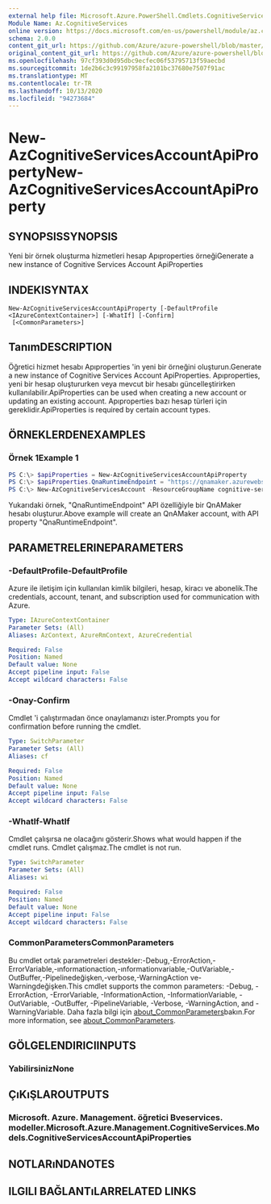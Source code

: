 ```yaml
---
external help file: Microsoft.Azure.PowerShell.Cmdlets.CognitiveServices.dll-Help.xml
Module Name: Az.CognitiveServices
online version: https://docs.microsoft.com/en-us/powershell/module/az.cognitiveservices/new-azcognitiveservicesaccountapiproperty
schema: 2.0.0
content_git_url: https://github.com/Azure/azure-powershell/blob/master/src/CognitiveServices/CognitiveServices/help/New-AzCognitiveServicesAccountApiProperty.md
original_content_git_url: https://github.com/Azure/azure-powershell/blob/master/src/CognitiveServices/CognitiveServices/help/New-AzCognitiveServicesAccountApiProperty.md
ms.openlocfilehash: 97cf393d0d95dbc9ecfec06f53795713f59aecbd
ms.sourcegitcommit: 1de2b6c3c99197958fa2101bc37680e7507f91ac
ms.translationtype: MT
ms.contentlocale: tr-TR
ms.lasthandoff: 10/13/2020
ms.locfileid: "94273684"
---
```

# <span data-ttu-id="99c47-101">New-AzCognitiveServicesAccountApiProperty</span><span class="sxs-lookup"><span data-stu-id="99c47-101">New-AzCognitiveServicesAccountApiProperty</span></span>

## <span data-ttu-id="99c47-102">SYNOPSIS</span><span class="sxs-lookup"><span data-stu-id="99c47-102">SYNOPSIS</span></span>
<span data-ttu-id="99c47-103">Yeni bir örnek oluşturma hizmetleri hesap Apıproperties örneği</span><span class="sxs-lookup"><span data-stu-id="99c47-103">Generate a new instance of Cognitive Services Account ApiProperties</span></span>

## <span data-ttu-id="99c47-104">INDEKI</span><span class="sxs-lookup"><span data-stu-id="99c47-104">SYNTAX</span></span>

```
New-AzCognitiveServicesAccountApiProperty [-DefaultProfile <IAzureContextContainer>] [-WhatIf] [-Confirm]
 [<CommonParameters>]
```

## <span data-ttu-id="99c47-105">Tanım</span><span class="sxs-lookup"><span data-stu-id="99c47-105">DESCRIPTION</span></span>
<span data-ttu-id="99c47-106">Öğretici hizmet hesabı Apıproperties 'in yeni bir örneğini oluşturun.</span><span class="sxs-lookup"><span data-stu-id="99c47-106">Generate a new instance of Cognitive Services Account ApiProperties.</span></span>
<span data-ttu-id="99c47-107">Apıproperties, yeni bir hesap oluştururken veya mevcut bir hesabı güncelleştirirken kullanılabilir.</span><span class="sxs-lookup"><span data-stu-id="99c47-107">ApiProperties can be used when creating a new account or updating an existing account.</span></span>
<span data-ttu-id="99c47-108">Apıproperties bazı hesap türleri için gereklidir.</span><span class="sxs-lookup"><span data-stu-id="99c47-108">ApiProperties is required by certain account types.</span></span>

## <span data-ttu-id="99c47-109">ÖRNEKLERDEN</span><span class="sxs-lookup"><span data-stu-id="99c47-109">EXAMPLES</span></span>

### <span data-ttu-id="99c47-110">Örnek 1</span><span class="sxs-lookup"><span data-stu-id="99c47-110">Example 1</span></span>
```powershell
PS C:\> $apiProperties = New-AzCognitiveServicesAccountApiProperty
PS C:\> $apiProperties.QnaRuntimeEndpoint = "https://qnamaker.azurewebsites.net"
PS C:\> New-AzCognitiveServicesAccount -ResourceGroupName cognitive-services-resource-group -name qnamaker -Type QnAMaker -SkuName S0 -Locatio WestUS -ApiProperty $apiProperties
```

<span data-ttu-id="99c47-111">Yukarıdaki örnek, "QnaRuntimeEndpoint" API özelliğiyle bir QnAMaker hesabı oluşturur.</span><span class="sxs-lookup"><span data-stu-id="99c47-111">Above example will create an QnAMaker account, with API property "QnaRuntimeEndpoint".</span></span>


## <span data-ttu-id="99c47-112">PARAMETRELERINE</span><span class="sxs-lookup"><span data-stu-id="99c47-112">PARAMETERS</span></span>

### <span data-ttu-id="99c47-113">-DefaultProfile</span><span class="sxs-lookup"><span data-stu-id="99c47-113">-DefaultProfile</span></span>
<span data-ttu-id="99c47-114">Azure ile iletişim için kullanılan kimlik bilgileri, hesap, kiracı ve abonelik.</span><span class="sxs-lookup"><span data-stu-id="99c47-114">The credentials, account, tenant, and subscription used for communication with Azure.</span></span>

```yaml
Type: IAzureContextContainer
Parameter Sets: (All)
Aliases: AzContext, AzureRmContext, AzureCredential

Required: False
Position: Named
Default value: None
Accept pipeline input: False
Accept wildcard characters: False
```

### <span data-ttu-id="99c47-115">-Onay</span><span class="sxs-lookup"><span data-stu-id="99c47-115">-Confirm</span></span>
<span data-ttu-id="99c47-116">Cmdlet 'i çalıştırmadan önce onaylamanızı ister.</span><span class="sxs-lookup"><span data-stu-id="99c47-116">Prompts you for confirmation before running the cmdlet.</span></span>

```yaml
Type: SwitchParameter
Parameter Sets: (All)
Aliases: cf

Required: False
Position: Named
Default value: None
Accept pipeline input: False
Accept wildcard characters: False
```

### <span data-ttu-id="99c47-117">-WhatIf</span><span class="sxs-lookup"><span data-stu-id="99c47-117">-WhatIf</span></span>
<span data-ttu-id="99c47-118">Cmdlet çalışırsa ne olacağını gösterir.</span><span class="sxs-lookup"><span data-stu-id="99c47-118">Shows what would happen if the cmdlet runs.</span></span>
<span data-ttu-id="99c47-119">Cmdlet çalışmaz.</span><span class="sxs-lookup"><span data-stu-id="99c47-119">The cmdlet is not run.</span></span>

```yaml
Type: SwitchParameter
Parameter Sets: (All)
Aliases: wi

Required: False
Position: Named
Default value: None
Accept pipeline input: False
Accept wildcard characters: False
```

### <span data-ttu-id="99c47-120">CommonParameters</span><span class="sxs-lookup"><span data-stu-id="99c47-120">CommonParameters</span></span>
<span data-ttu-id="99c47-121">Bu cmdlet ortak parametreleri destekler:-Debug,-ErrorAction,-ErrorVariable,-ınformationaction,-ınformationvariable,-OutVariable,-OutBuffer,-Pipelinedeğişken,-verbose,-WarningAction ve-Warningdeğişken.</span><span class="sxs-lookup"><span data-stu-id="99c47-121">This cmdlet supports the common parameters: -Debug, -ErrorAction, -ErrorVariable, -InformationAction, -InformationVariable, -OutVariable, -OutBuffer, -PipelineVariable, -Verbose, -WarningAction, and -WarningVariable.</span></span> <span data-ttu-id="99c47-122">Daha fazla bilgi için [about_CommonParameters](http://go.microsoft.com/fwlink/?LinkID=113216)bakın.</span><span class="sxs-lookup"><span data-stu-id="99c47-122">For more information, see [about_CommonParameters](http://go.microsoft.com/fwlink/?LinkID=113216).</span></span>

## <span data-ttu-id="99c47-123">GÖLGELENDIRICI</span><span class="sxs-lookup"><span data-stu-id="99c47-123">INPUTS</span></span>

### <span data-ttu-id="99c47-124">Yabilirsiniz</span><span class="sxs-lookup"><span data-stu-id="99c47-124">None</span></span>

## <span data-ttu-id="99c47-125">ÇıKıŞLAR</span><span class="sxs-lookup"><span data-stu-id="99c47-125">OUTPUTS</span></span>

### <span data-ttu-id="99c47-126">Microsoft. Azure. Management. öğretici Bveservices. modeller.</span><span class="sxs-lookup"><span data-stu-id="99c47-126">Microsoft.Azure.Management.CognitiveServices.Models.CognitiveServicesAccountApiProperties</span></span>

## <span data-ttu-id="99c47-127">NOTLARıNDA</span><span class="sxs-lookup"><span data-stu-id="99c47-127">NOTES</span></span>

## <span data-ttu-id="99c47-128">ILGILI BAĞLANTıLAR</span><span class="sxs-lookup"><span data-stu-id="99c47-128">RELATED LINKS</span></span>
